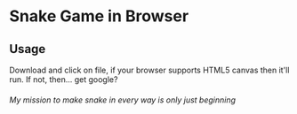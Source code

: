 # Snake Game in Browser

## Usage
Download and click on file, if your browser supports HTML5 canvas then it'll run. If not, then... get google?
###### My mission to make snake in every way is only just beginning
